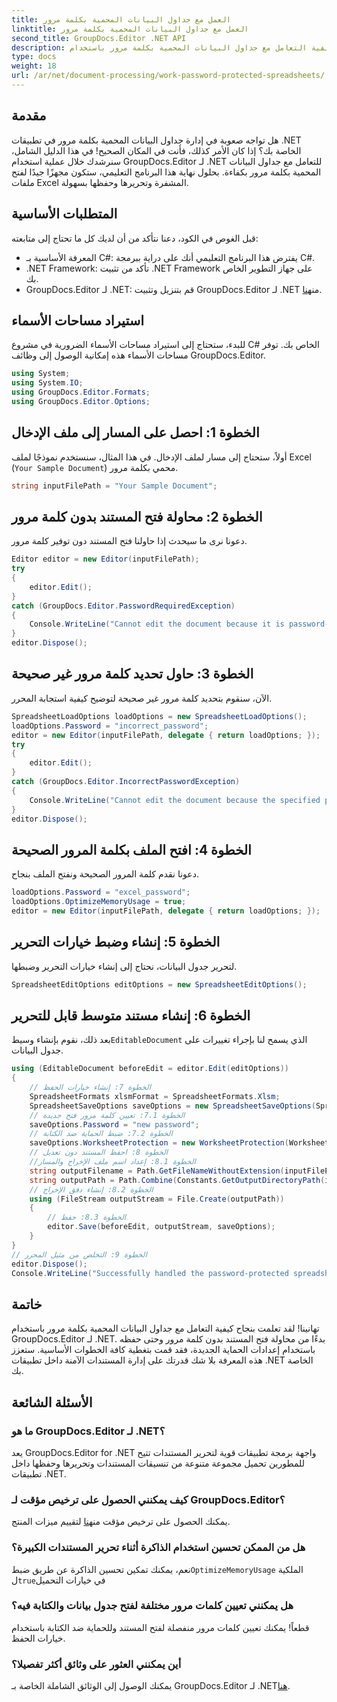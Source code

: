 ```yaml
---
title: العمل مع جداول البيانات المحمية بكلمة مرور
linktitle: العمل مع جداول البيانات المحمية بكلمة مرور
second_title: GroupDocs.Editor .NET API
description: تعرف على كيفية التعامل مع جداول البيانات المحمية بكلمة مرور باستخدام GroupDocs.Editor لـ .NET. يرشدك هذا الدليل التفصيلي إلى كيفية فتح ملفات Excel الآمنة.
type: docs
weight: 18
url: /ar/net/document-processing/work-password-protected-spreadsheets/
---
```

## مقدمة
هل تواجه صعوبة في إدارة جداول البيانات المحمية بكلمة مرور في تطبيقات .NET الخاصة بك؟ إذا كان الأمر كذلك، فأنت في المكان الصحيح! في هذا الدليل الشامل، سنرشدك خلال عملية استخدام GroupDocs.Editor لـ .NET للتعامل مع جداول البيانات المحمية بكلمة مرور بكفاءة. بحلول نهاية هذا البرنامج التعليمي، ستكون مجهزًا جيدًا لفتح ملفات Excel المشفرة وتحريرها وحفظها بسهولة.
## المتطلبات الأساسية
قبل الغوص في الكود، دعنا نتأكد من أن لديك كل ما تحتاج إلى متابعته:
- المعرفة الأساسية بـ C#: يفترض هذا البرنامج التعليمي أنك على دراية ببرمجة C#.
- .NET Framework: تأكد من تثبيت .NET Framework على جهاز التطوير الخاص بك.
-  GroupDocs.Editor لـ .NET: قم بتنزيل وتثبيت GroupDocs.Editor لـ .NET من[هنا](https://releases.groupdocs.com/editor/net/).
## استيراد مساحات الأسماء
للبدء، ستحتاج إلى استيراد مساحات الأسماء الضرورية في مشروع C# الخاص بك. توفر مساحات الأسماء هذه إمكانية الوصول إلى وظائف GroupDocs.Editor.
```csharp
using System;
using System.IO;
using GroupDocs.Editor.Formats;
using GroupDocs.Editor.Options;
```
## الخطوة 1: احصل على المسار إلى ملف الإدخال
أولاً، ستحتاج إلى مسار لملف الإدخال. في هذا المثال، سنستخدم نموذجًا لملف Excel (`Your Sample Document`) محمي بكلمة مرور.
```csharp
string inputFilePath = "Your Sample Document";
```
## الخطوة 2: محاولة فتح المستند بدون كلمة مرور
دعونا نرى ما سيحدث إذا حاولنا فتح المستند دون توفير كلمة مرور.
```csharp
Editor editor = new Editor(inputFilePath);
try
{
    editor.Edit();
}
catch (GroupDocs.Editor.PasswordRequiredException)
{
    Console.WriteLine("Cannot edit the document because it is password-protected. A password is required.");
}
editor.Dispose();
```
## الخطوة 3: حاول تحديد كلمة مرور غير صحيحة
الآن، سنقوم بتحديد كلمة مرور غير صحيحة لتوضيح كيفية استجابة المحرر.
```csharp
SpreadsheetLoadOptions loadOptions = new SpreadsheetLoadOptions();
loadOptions.Password = "incorrect_password";
editor = new Editor(inputFilePath, delegate { return loadOptions; });
try
{
    editor.Edit();
}
catch (GroupDocs.Editor.IncorrectPasswordException)
{
    Console.WriteLine("Cannot edit the document because the specified password is incorrect.");
}
editor.Dispose();
```
## الخطوة 4: افتح الملف بكلمة المرور الصحيحة
دعونا نقدم كلمة المرور الصحيحة ونفتح الملف بنجاح.
```csharp
loadOptions.Password = "excel_password";
loadOptions.OptimizeMemoryUsage = true;
editor = new Editor(inputFilePath, delegate { return loadOptions; });
```
## الخطوة 5: إنشاء وضبط خيارات التحرير
لتحرير جدول البيانات، نحتاج إلى إنشاء خيارات التحرير وضبطها.
```csharp
SpreadsheetEditOptions editOptions = new SpreadsheetEditOptions();
```
## الخطوة 6: إنشاء مستند متوسط قابل للتحرير
 بعد ذلك، نقوم بإنشاء وسيط`EditableDocument` الذي يسمح لنا بإجراء تغييرات على جدول البيانات.
```csharp
using (EditableDocument beforeEdit = editor.Edit(editOptions))
{
    // الخطوة 7: إنشاء خيارات الحفظ
    SpreadsheetFormats xlsmFormat = SpreadsheetFormats.Xlsm;
    SpreadsheetSaveOptions saveOptions = new SpreadsheetSaveOptions(SpreadsheetFormats.Xlsm);
    // الخطوة 7.1: تعيين كلمة مرور فتح جديدة
    saveOptions.Password = "new password";
    // الخطوة 7.2: ضبط الحماية ضد الكتابة
    saveOptions.WorksheetProtection = new WorksheetProtection(WorksheetProtectionType.All, "write password");
    // الخطوة 8: احفظ المستند دون تعديل
    //الخطوة 8.1: إعداد اسم ملف الإخراج والمسار
    string outputFilename = Path.GetFileNameWithoutExtension(inputFilePath) + "." + xlsmFormat.Extension;
    string outputPath = Path.Combine(Constants.GetOutputDirectoryPath(inputFilePath), outputFilename);
    // الخطوة 8.2: إنشاء دفق الإخراج
    using (FileStream outputStream = File.Create(outputPath))
    {
        // الخطوة 8.3: حفظ
        editor.Save(beforeEdit, outputStream, saveOptions);
    }
}
// الخطوة 9: التخلص من مثيل المحرر
editor.Dispose();
Console.WriteLine("Successfully handled the password-protected spreadsheet. Editor instance has been disposed: {0}", editor.IsDisposed ? "Yes" : "No");
```
## خاتمة
تهانينا! لقد تعلمت بنجاح كيفية التعامل مع جداول البيانات المحمية بكلمة مرور باستخدام GroupDocs.Editor لـ .NET. بدءًا من محاولة فتح المستند بدون كلمة مرور وحتى حفظه باستخدام إعدادات الحماية الجديدة، فقد قمت بتغطية كافة الخطوات الأساسية. ستعزز هذه المعرفة بلا شك قدرتك على إدارة المستندات الآمنة داخل تطبيقات .NET الخاصة بك.
## الأسئلة الشائعة
### ما هو GroupDocs.Editor لـ .NET؟
يعد GroupDocs.Editor for .NET واجهة برمجة تطبيقات قوية لتحرير المستندات تتيح للمطورين تحميل مجموعة متنوعة من تنسيقات المستندات وتحريرها وحفظها داخل تطبيقات .NET.
### كيف يمكنني الحصول على ترخيص مؤقت لـ GroupDocs.Editor؟
 يمكنك الحصول على ترخيص مؤقت من[هنا](https://purchase.groupdocs.com/temporary-license/) لتقييم ميزات المنتج.
### هل من الممكن تحسين استخدام الذاكرة أثناء تحرير المستندات الكبيرة؟
 نعم، يمكنك تمكين تحسين الذاكرة عن طريق ضبط`OptimizeMemoryUsage` الملكية ل`true`في خيارات التحميل
### هل يمكنني تعيين كلمات مرور مختلفة لفتح جدول بيانات والكتابة فيه؟
قطعاً! يمكنك تعيين كلمات مرور منفصلة لفتح المستند وللحماية ضد الكتابة باستخدام خيارات الحفظ.
### أين يمكنني العثور على وثائق أكثر تفصيلا؟
 يمكنك الوصول إلى الوثائق الشاملة الخاصة بـ GroupDocs.Editor لـ .NET[هنا](https://reference.groupdocs.com/editor/net/).